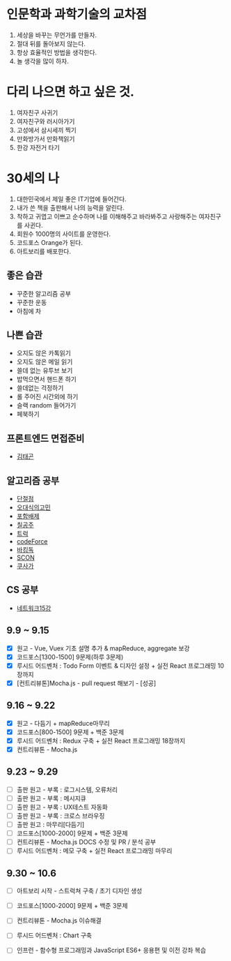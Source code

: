 # 인문학과 과학기술의 교차점
1. 세상을 바꾸는 무언가를 만들자. 
2. 절대 뒤를 돌아보지 않는다. 
3. 항상 효율적인 방법을 생각한다. 
4. 놀 생각을 많이 하자.

# 다리 나으면 하고 싶은 것. 
1. 여자친구 사귀기
2. 여자친구와 러시아가기
3. 고성에서 삼시세끼 찍기  
4. 만화방가서 만화책읽기 
5. 한강 자전거 타기

# 30세의 나
1. 대한민국에서 제일 좋은 IT기업에 들어간다. 
2. 내가 쓴 책을 출판해서 나의 능력을 알린다. 
3. 착하고 귀엽고 이쁘고 순수하며 나를 이해해주고 바라봐주고 사랑해주는 여자친구를 사귄다. 
4. 회원수 1000명의 사이트를 운영한다. 
5. 코드포스 Orange가 된다. 
6. 아트보리를 배포한다. 

## 좋은 습관
 - 꾸준한 알고리즘 공부
 - 꾸준한 운동 
 - 아침에 차

## 나쁜 습관
 - 오지도 않은 카톡읽기
 - 오지도 않은 메일 읽기
 - 쓸데 없는 유투브 보기
 - 밥먹으면서 핸드폰 하기
 - 쓸데없는 걱정하기
 - 롤 주어진 시간외에 하기
 - 슬랙 random 들어가기   
 - 페북하기

## 프론트엔드 면접준비
 - [김태곤](https://taegon.kim/archives/6804)

## 알고리즘 공부  
 - [단절점](https://jason9319.tistory.com/119)       
 - [오대식의고민](https://www.acmicpc.net/problem/1219)  
 - [포함배제](https://www.acmicpc.net/problem/14848) 
 - [칠공주](https://www.acmicpc.net/problem/1941) 
 - [트럭](https://www.acmicpc.net/problem/13335)  
 - [codeForce](https://codeforces.com/problemset?tags=1300-1500)
 - [바킹독](https://blog.encrypted.gg/category/%EA%B0%95%EC%A2%8C/%EC%8B%A4%EC%A0%84%20%EC%95%8C%EA%B3%A0%EB%A6%AC%EC%A6%98) 
 - [SCON](https://www.acmicpc.net/contest/view/416)
 - [쿠사가](https://www.acmicpc.net/problem/author/koosaga/1) 

## CS 공부 
 - [네트워크15강](http://www.kocw.or.kr/home/search/kemView.do?kemId=1260383)

## 9.9 ~ 9.15   
 - [x] 원고 - Vue, Vuex 기초 설명 추가 & mapReduce, aggregate 보강
 - [x] 코드포스[1300-1500] 9문제(하루 3문제)  
 - [x] 루시드 어드벤처 : Todo Form 이벤트 & 디자인 설정 + 실전 React 프로그래밍 10장까지
 - [x] [컨트리뷰톤]Mocha.js - pull request 해보기 - [성공]

## 9.16 ~ 9.22
 - [x] 원고 - 다듬기 + mapReduce마무리 
 - [x] 코드포스[800-1500] 9문제 + 백준 3문제 
 - [x] 루시드 어드벤처 : Redux 구축 + 실전 React 프로그래밍 18장까지
 - [x] 컨트리뷰톤 - Mocha.js

## 9.23 ~ 9.29
 - [ ] 출판 원고 - 부록 : 로그시스템, 오류처리
 - [ ] 출판 원고 - 부록 : 메시지큐
 - [ ] 출판 원고 - 부록 : UX테스트 자동화
 - [ ] 출판 원고 - 부록 : 크로스 브라우징
 - [ ] 출판 원고 : 마무리[다듬기] 
 - [ ] 코드포스[1000-2000] 9문제 + 백준 3문제  
 - [ ] 컨트리뷰톤 - Mocha.js DOCS 수정 및 PR / 분석 공부
 - [ ] 루시드 어드벤처 : 메모 구축 + 실전 React 프로그래밍 마무리

## 9.30 ~ 10.6
 - [ ] 아트보리 시작 - 스트럭쳐 구축 / 초기 디자인 생성
 - [ ] 코드포스[1000-2000] 9문제 + 백준 3문제  
 - [ ] 컨트리뷰톤 - Mocha.js 이슈해결
 - [ ] 루시드 어드벤처 : Chart 구축
 - [ ] 인프런 - 함수형 프로그래밍과 JavaScript ES6+ 응용편 및 이전 강좌 복습
  
